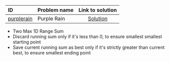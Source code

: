 | ID | Problem name | Link to solution |
|:---|:---|:---:|
| [purplerain](https://open.kattis.com/problems/purplerain) | Purple Rain | [Solution](https://github.com/versenyi98/kattis-solutions/tree/main/solutions/purplerain)|
- Two Max 1D Range Sum
- Discard running sum only if it's less than 0, to ensure smallest smallest starting point
- Save current running sum as best only if it's strictly greater than current best, to ensure smallest ending point